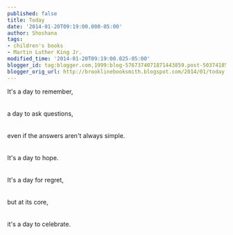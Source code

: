 ```yaml
---
published: false
title: Today
date: '2014-01-20T09:19:00.000-05:00'
author: Shoshana
tags:
- children's books
- Martin Luther King Jr.
modified_time: '2014-01-20T09:19:00.025-05:00'
blogger_id: tag:blogger.com,1999:blog-5767374071871443859.post-5037418572499678955
blogger_orig_url: http://brooklinebooksmith.blogspot.com/2014/01/today.html
---
```


It's a day to remember, <br /><br /><a class="thickbox initThickbox-processed" href="http://images.indiebound.com/758/280/9780060280758.jpg" rel="field_image_cache_0" title="My Daddy, Dr. Martin Luther King, Jr."><img src="http://images.booksense.com/images/books/758/280/FC9780060280758.JPG" title="" /></a><br /><br />a day to ask questions,<br /><br /><a class="thickbox initThickbox-processed" href="http://images.indiebound.com/230/447/9780448447230.jpg" rel="field_image_cache_0" title="Who Was Martin Luther King, Jr.?"><img src="http://images.booksense.com/images/books/230/447/FC9780448447230.JPG" title="" /></a><br /><br />even if the answers aren't always simple. <br /><br /><a class="thickbox initThickbox-processed" href="http://images.indiebound.com/805/447/9780545447805.jpg" rel="field_image_cache_0" title="I Am #4: Martin Luther King Jr."><img src="http://images.booksense.com/images/books/805/447/FC9780545447805.JPG" title="" /></a><br /><br />It's a day to hope.<br /><br /><a class="thickbox initThickbox-processed" href="http://images.indiebound.com/548/119/9781423119548.jpg" rel="field_image_cache_0" title="We Shall Overcome: The Story of a Song"><img src="http://images.booksense.com/images/books/548/119/FC9781423119548.JPG" title="" /></a><br /><br />It's a day for regret,<br /><br /><a class="thickbox initThickbox-processed" href="http://images.indiebound.com/879/893/9781580893879.jpg" rel="field_image_cache_0" title="The Cart That Carried Martin"><img src="http://images.booksense.com/images/books/879/893/FC9781580893879.JPG" title="" /></a><br /><br />but at its core,<br /><br /><a class="thickbox initThickbox-processed" href="http://images.indiebound.com/795/730/9780061730795.jpg" rel="field_image_cache_0" title="Heart and Soul: The Story of America and African Americans"><img src="http://images.booksense.com/images/books/795/730/FC9780061730795.JPG" title="" /></a><br /><br />it's a day to celebrate. <br /><br /><a class="thickbox initThickbox-processed" href="http://images.indiebound.com/241/782/9780439782241.jpg" rel="field_image_cache_0" title="Happy Birthday, Martin Luther King Jr."><img src="http://images.booksense.com/images/books/241/782/FC9780439782241.JPG" title="" /></a><br /><span style="font-size: x-small;"></span>